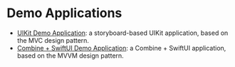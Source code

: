 Demo Applications
=================

- [UIKit Demo Application](GRDBDemoiOS/README.md): a storyboard-based UIKit application, based on the MVC design pattern.
- [Combine + SwiftUI Demo Application](GRDBCombineDemo/README.md): a Combine + SwiftUI application, based on the MVVM design pattern.


